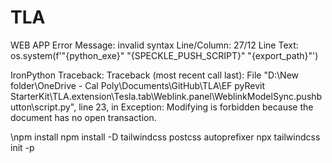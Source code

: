 # TLA
WEB APP
Error Message: invalid syntax 
Line/Column: 27/12 
Line Text: os.system(f'"{python_exe}" "{SPECKLE_PUSH_SCRIPT}" "{export_path}"') 

IronPython Traceback:
Traceback (most recent call last):
 File "D:\New folder\OneDrive - Cal Poly\Documents\GitHub\TLA\EF pyRevit StarterKit\TLA.extension\Tesla.tab\Weblink.panel\WeblinkModelSync.pushbutton\script.py", line 23, in <module>
Exception: Modifying is forbidden because the document has no open transaction.

\npm install
npm install -D tailwindcss postcss autoprefixer
npx tailwindcss init -p

